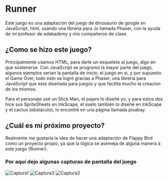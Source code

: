 # Runner

Este juego es una adaptación del juego de dinosaurio de google en JavaScript, html, usando una libreria para Js llamada Phaser, con la ayuda de mi profesor de adakademy y mis compañeros de clase.

## ¿Como se hizo este juego?

Principalmente usamos HTML, para darle un esqueleto al juego, algo en que sostenerse. Con JavaScript se programó la mayor parte del juego, algunos ejemplos serian la pantalla de inicio, el juego en si, y por supuesto el Game Over, todo esto se logró gracias a Phaser, una libreria para JavaScript que esta diseñada para juegos y que facilita mucho la creacion de los mismos.

Para el personaje usé un Stick Man, el pajaro lo diseñé yo, y para estos dos hice sus SpriteSheets en InkScape, el suelo también lo diseñé en InkScape y el cactus (obstáculo), lo encontré en una página llamada pixabay.

## ¿Cuál es mi próximo proyecto?

Realmente me gustaría la idea de hacer una adaptación de Flappy Bird como un proyecto propio, ya que la lógica se asemeja de alguna manera a este juego (Runner).

### Por aquí dejo algunas capturas de pantalla del juego

![Captura1](https://user-images.githubusercontent.com/110499039/231277800-b5ff20a7-b39d-4597-a91d-4e70296cd509.png)
![Captura3](https://user-images.githubusercontent.com/110499039/231278126-c80937da-7678-4708-b73a-38e997338fc5.png)
![Captura2](https://user-images.githubusercontent.com/110499039/231278157-ba6f13c7-3134-4b04-bbd6-340f4892684b.png)
